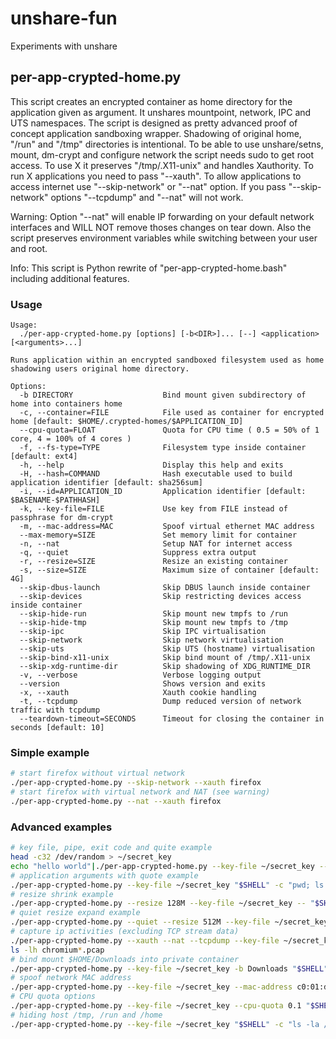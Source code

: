 # unshare-fun
Experiments with unshare

## per-app-crypted-home.py
This script creates an encrypted container as home directory for the application given as argument. It unshares mountpoint, network, IPC and UTS namespaces. The script is designed as pretty advanced proof of concept application sandboxing wrapper. Shadowing of original home, "/run" and "/tmp" directories is intentional. To be able to use unshare/setns, mount, dm-crypt and configure network the script needs sudo to get root access. To use X it preserves "/tmp/.X11-unix" and handles Xauthority. To run X applications you need to pass "--xauth". To allow applications to access internet use "--skip-network" or "--nat" option. If you pass "--skip-network" options "--tcpdump" and "--nat" will not work.

Warning: Option "--nat" will enable IP forwarding on your default network interfaces and WILL NOT remove thoses changes on tear down. Also the script preserves environment variables while switching between your user and root.

Info: This script is Python rewrite of "per-app-crypted-home.bash" including additional features.

### Usage
```
Usage: 
  ./per-app-crypted-home.py [options] [-b<DIR>]... [--] <application> [<arguments>...]

Runs application within an encrypted sandboxed filesystem used as home shadowing users original home directory.

Options:
  -b DIRECTORY                    Bind mount given subdirectory of home into containers home
  -c, --container=FILE            File used as container for encrypted home [default: $HOME/.crypted-homes/$APPLICATION_ID]
  --cpu-quota=FLOAT               Quota for CPU time ( 0.5 = 50% of 1 core, 4 = 100% of 4 cores )
  -f, --fs-type=TYPE              Filesystem type inside container [default: ext4]
  -h, --help                      Display this help and exits
  -H, --hash=COMMAND              Hash executable used to build application identifier [default: sha256sum]
  -i, --id=APPLICATION_ID         Application identifier [default: $BASENAME-$PATHHASH]
  -k, --key-file=FILE             Use key from FILE instead of passphrase for dm-crypt
  -m, --mac-address=MAC           Spoof virtual ethernet MAC address
  --max-memory=SIZE               Set memory limit for container
  -n, --nat                       Setup NAT for internet access
  -q, --quiet                     Suppress extra output
  -r, --resize=SIZE               Resize an existing container
  -s, --size=SIZE                 Maximum size of container [default: 4G]
  --skip-dbus-launch              Skip DBUS launch inside container
  --skip-devices                  Skip restricting devices access inside container
  --skip-hide-run                 Skip mount new tmpfs to /run
  --skip-hide-tmp                 Skip mount new tmpfs to /tmp
  --skip-ipc                      Skip IPC virtualisation
  --skip-network                  Skip network virtualisation
  --skip-uts                      Skip UTS (hostname) virtualisation
  --skip-bind-x11-unix            Skip bind mount of /tmp/.X11-unix
  --skip-xdg-runtime-dir          Skip shadowing of XDG_RUNTIME_DIR
  -v, --verbose                   Verbose logging output 
  --version                       Shows version and exits
  -x, --xauth                     Xauth cookie handling
  -t, --tcpdump                   Dump reduced version of network traffic with tcpdump
  --teardown-timeout=SECONDS      Timeout for closing the container in seconds [default: 10]
```

### Simple example
```sh
# start firefox without virtual network
./per-app-crypted-home.py --skip-network --xauth firefox
# start firefox with virtual network and NAT (see warning)
./per-app-crypted-home.py --nat --xauth firefox
```
### Advanced examples
```sh
# key file, pipe, exit code and quite example
head -c32 /dev/random > ~/secret_key
echo "hello world"|./per-app-crypted-home.py --key-file ~/secret_key --quiet -- "$SHELL" -c "cat; exit 42"
# application arguments with quote example
./per-app-crypted-home.py --key-file ~/secret_key "$SHELL" -c "pwd; ls -la; mount |grep \"$HOME\"; echo \"sleeping 1m so you can try to find this mount in another shell. Hint: it won't be easy.\"; sleep 1m"
# resize shrink example
./per-app-crypted-home.py --resize 128M --key-file ~/secret_key -- "$SHELL" -c "df -h ."
# quiet resize expand example
./per-app-crypted-home.py --quiet --resize 512M --key-file ~/secret_key -- "$SHELL" -c "df -h ."
# capture ip activities (excluding TCP stream data)
./per-app-crypted-home.py --xauth --nat --tcpdump --key-file ~/secret_key chromium
ls -lh chromium*.pcap
# bind mount $HOME/Downloads into private container
./per-app-crypted-home.py --key-file ~/secret_key -b Downloads "$SHELL" -c "ls -la Downloads"
# spoof network MAC address
./per-app-crypted-home.py --key-file ~/secret_key --mac-address c0:01:da:1a:d0:0d "$SHELL" -c "ip link |grep link/ether"
# CPU quota options
./per-app-crypted-home.py --key-file ~/secret_key --cpu-quota 0.1 "$SHELL" -c 'for i in $( seq 1 $( grep "^processor" /proc/cpuinfo |wc -l ) ); do while true; do true; done & done; top'
# hiding host /tmp, /run and /home
./per-app-crypted-home.py --key-file ~/secret_key "$SHELL" -c "ls -la /tmp /run /home"
```

